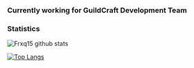 ### Currently working for GuildCraft Development Team

### Statistics

![Frxq15 github stats](https://github-readme-stats.vercel.app/api?username=Frxq15&show_icons=true&theme=onedark&count_private=true)

[![Top Langs](https://github-readme-stats.vercel.app/api/top-langs/?username=Frxq15&layout=compact&theme=onedark)](https://github.com/anuraghazra/github-readme-stats)
